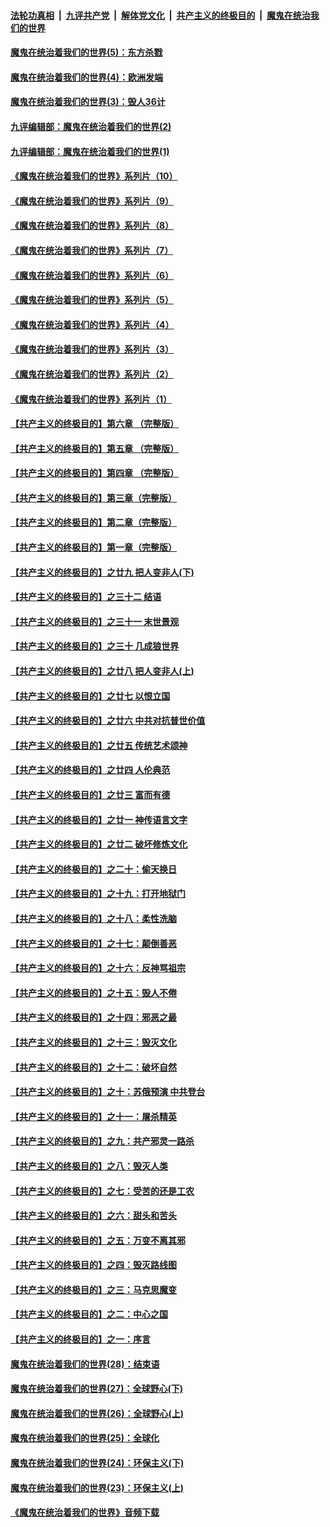 

####  [法轮功真相](../../../../basic/blob/master/README.md?t=09181931) &nbsp;|&nbsp; [九评共产党](../../../../9ping.md/blob/master/README.md?t=09181931) &nbsp;|&nbsp; [解体党文化](../../../../jtdwh.md/blob/master/README.md?t=09181931)  &nbsp;|&nbsp; [共产主义的终极目的](../../../../gczydzjmd.md/blob/master/README.md?t=09181931) &nbsp;|&nbsp; [魔鬼在统治我们的世界](../../../../mgztzwmdsj.md/blob/master/README.md?t=09181931) 

#### [魔鬼在统治着我们的世界(5)：东方杀戮](../pages/nsc422/n10417707.md?t=09181931) 

#### [魔鬼在统治着我们的世界(4)：欧洲发端](../pages/nsc422/n10414890.md?t=09181931) 

#### [魔鬼在统治着我们的世界(3)：毁人36计](../pages/nsc422/n10411583.md?t=09181931) 

#### [九评编辑部：魔鬼在统治着我们的世界(2)](../pages/nsc422/n10410036.md?t=09181931) 

#### [九评编辑部：魔鬼在统治着我们的世界(1)](../pages/nsc422/n10406825.md?t=09181931) 

#### [《魔鬼在统治着我们的世界》系列片（10）](../pages/nsc422/n12292670.md?t=09181931) 

#### [《魔鬼在统治着我们的世界》系列片（9）](../pages/nsc422/n12290859.md?t=09181931) 

#### [《魔鬼在统治着我们的世界》系列片（8）](../pages/nsc422/n12287445.md?t=09181931) 

#### [《魔鬼在统治着我们的世界》系列片（7）](../pages/nsc422/n12283425.md?t=09181931) 

#### [《魔鬼在统治着我们的世界》系列片（6）](../pages/nsc422/n12282314.md?t=09181931) 

#### [《魔鬼在统治着我们的世界》系列片（5）](../pages/nsc422/n12281419.md?t=09181931) 

#### [《魔鬼在统治着我们的世界》系列片（4）](../pages/nsc422/n12274024.md?t=09181931) 

#### [《魔鬼在统治着我们的世界》系列片（3）](../pages/nsc422/n12271322.md?t=09181931) 

#### [《魔鬼在统治着我们的世界》系列片（2）](../pages/nsc422/n12269049.md?t=09181931) 

#### [《魔鬼在统治着我们的世界》系列片（1）](../pages/nsc422/n12267575.md?t=09181931) 

#### [【共产主义的终极目的】第六章 （完整版）](../pages/nsc422/n11428913.md?t=09181931) 

#### [【共产主义的终极目的】第五章 （完整版）](../pages/nsc422/n11428912.md?t=09181931) 

#### [【共产主义的终极目的】第四章 （完整版）](../pages/nsc422/n11428907.md?t=09181931) 

#### [【共产主义的终极目的】第三章（完整版）](../pages/nsc422/n11428848.md?t=09181931) 

#### [【共产主义的终极目的】第二章（完整版）](../pages/nsc422/n11428831.md?t=09181931) 

#### [【共产主义的终极目的】第一章（完整版）](../pages/nsc422/n11417651.md?t=09181931) 

#### [【共产主义的终极目的】之廿九 把人变非人(下)](../pages/nsc422/n11344140.md?t=09181931) 

#### [【共产主义的终极目的】之三十二 结语](../pages/nsc422/n11360535.md?t=09181931) 

#### [【共产主义的终极目的】之三十一 末世景观](../pages/nsc422/n11351129.md?t=09181931) 

#### [【共产主义的终极目的】之三十 几成狼世界](../pages/nsc422/n11348280.md?t=09181931) 

#### [【共产主义的终极目的】之廿八 把人变非人(上)](../pages/nsc422/n11340492.md?t=09181931) 

#### [【共产主义的终极目的】之廿七 以恨立国](../pages/nsc422/n11336944.md?t=09181931) 

#### [【共产主义的终极目的】之廿六 中共对抗普世价值](../pages/nsc422/n11324785.md?t=09181931) 

#### [【共产主义的终极目的】之廿五 传统艺术颂神](../pages/nsc422/n11296396.md?t=09181931) 

#### [【共产主义的终极目的】之廿四 人伦典范](../pages/nsc422/n11296397.md?t=09181931) 

#### [【共产主义的终极目的】之廿三 富而有德](../pages/nsc422/n11283598.md?t=09181931) 

#### [【共产主义的终极目的】之廿一 神传语言文字](../pages/nsc422/n11263265.md?t=09181931) 

#### [【共产主义的终极目的】之廿二 破坏修炼文化](../pages/nsc422/n11245728.md?t=09181931) 

#### [【共产主义的终极目的】之二十：偷天换日](../pages/nsc422/n11238846.md?t=09181931) 

#### [【共产主义的终极目的】之十九：打开地狱门](../pages/nsc422/n11206376.md?t=09181931) 

#### [【共产主义的终极目的】之十八：柔性洗脑](../pages/nsc422/n11199994.md?t=09181931) 

#### [【共产主义的终极目的】之十七：颠倒善恶](../pages/nsc422/n11179782.md?t=09181931) 

#### [【共产主义的终极目的】之十六：反神骂祖宗](../pages/nsc422/n11166798.md?t=09181931) 

#### [【共产主义的终极目的】之十五：毁人不倦](../pages/nsc422/n11166792.md?t=09181931) 

#### [【共产主义的终极目的】之十四：邪恶之最](../pages/nsc422/n11150249.md?t=09181931) 

#### [【共产主义的终极目的】之十三：毁灭文化](../pages/nsc422/n11135227.md?t=09181931) 

#### [【共产主义的终极目的】之十二：破坏自然](../pages/nsc422/n11135214.md?t=09181931) 

#### [【共产主义的终极目的】之十：苏俄预演 中共登台](../pages/nsc422/n11118424.md?t=09181931) 

#### [【共产主义的终极目的】之十一：屠杀精英](../pages/nsc422/n11118442.md?t=09181931) 

#### [【共产主义的终极目的】之九：共产邪灵一路杀](../pages/nsc422/n11114139.md?t=09181931) 

#### [【共产主义的终极目的】之八：毁灭人类](../pages/nsc422/n11108503.md?t=09181931) 

#### [【共产主义的终极目的】之七：受苦的还是工农](../pages/nsc422/n11101809.md?t=09181931) 

#### [【共产主义的终极目的】之六：甜头和苦头](../pages/nsc422/n11096971.md?t=09181931) 

#### [【共产主义的终极目的】之五：万变不离其邪](../pages/nsc422/n11091285.md?t=09181931) 

#### [【共产主义的终极目的】之四：毁灭路线图](../pages/nsc422/n11086284.md?t=09181931) 

#### [【共产主义的终极目的】之三：马克思魔变](../pages/nsc422/n11061941.md?t=09181931) 

#### [【共产主义的终极目的】之二：中心之国](../pages/nsc422/n11047728.md?t=09181931) 

#### [【共产主义的终极目的】之一：序言](../pages/nsc422/n11086077.md?t=09181931) 

#### [魔鬼在统治着我们的世界(28)：结束语](../pages/nsc422/n10936246.md?t=09181931) 

#### [魔鬼在统治着我们的世界(27)：全球野心(下)](../pages/nsc422/n10928319.md?t=09181931) 

#### [魔鬼在统治着我们的世界(26)：全球野心(上)](../pages/nsc422/n10900318.md?t=09181931) 

#### [魔鬼在统治着我们的世界(25)：全球化](../pages/nsc422/n10788205.md?t=09181931) 

#### [魔鬼在统治着我们的世界(24)：环保主义(下)](../pages/nsc422/n10695307.md?t=09181931) 

#### [魔鬼在统治着我们的世界(23)：环保主义(上)](../pages/nsc422/n10688613.md?t=09181931) 

#### [《魔鬼在统治着我们的世界》音频下载](../pages/nsc422/n10635553.md?t=09181931) 

